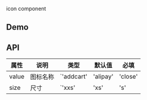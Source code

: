 icon component

## Demo

## API

| 属性  | 说明     | 类型                                                              | 默认值 | 必填    |
| ----- | -------- | ----------------------------------------------------------------- | ------ | ------- |
| value | 图标名称 | `'addcart' | 'alipay' | 'close' | 'remind' | 'selected' | string` | -      | `true`  |
| size  | 尺寸     | `'xxs' | 'xs' | 's' | 'm' | 'l'`                                  | `'l'`  | `false` |
